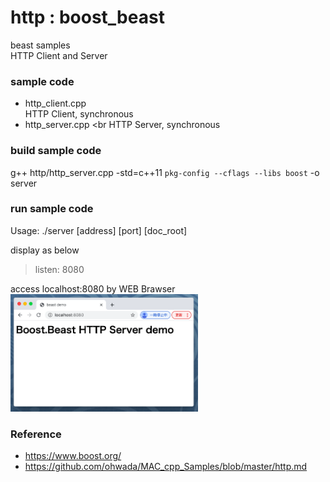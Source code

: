 http : boost_beast
===============

beast samples <br/>
HTTP Client and Server

### sample code
- http_client.cpp <br/>
HTTP Client, synchronous <br/>
- http_server.cpp <br
HTTP Server, synchronous <br/>


### build sample code
g++ http/http_server.cpp -std=c++11 `pkg-config --cflags --libs boost` -o server 

### run sample code
Usage: ./server  [address] [port] [doc_root] <br/>

display as below <br/>
> listen: 8080 <br/>

access localhost:8080 by WEB Brawser <br/>
<img src="https://raw.githubusercontent.com/ohwada/MAC_cpp_Samples/master/boost_beast/screenshot/chrome_http_server.png" width="300" />

### Reference <br/>
- https://www.boost.org/
- https://github.com/ohwada/MAC_cpp_Samples/blob/master/http.md


